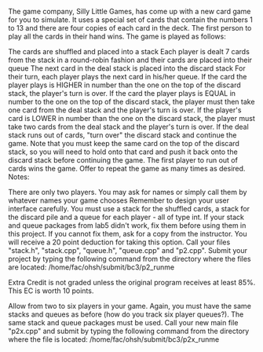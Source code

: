 The game company, Silly Little Games, has come up with a new card game for you to simulate. It uses a special set of cards that contain the numbers 1 to 13 and there are four copies of each card in the deck. The first person to play all the cards in their hand wins. The game is played as follows:

The cards are shuffled and placed into a stack
Each player is dealt 7 cards from the stack in a round-robin fashion and their cards are placed into their queue
The next card in the deal stack is placed into the discard stack
For their turn, each player plays the next card in his/her queue. If the card the player plays is HIGHER in number than the one on the top of the discard stack, the player's turn is over. If the card the player plays is EQUAL in number to the one on the top of the discard stack, the player must then take one card from the deal stack and the player's turn is over. If the player's card is LOWER in number than the one on the discard stack, the player must take two cards from the deal stack and the player's turn is over.
If the deal stack runs out of cards, "turn over" the discard stack and continue the game. Note that you must keep the same card on the top of the discard stack, so you will need to hold onto that card and push it back onto the discard stack before continuing the game.
The first player to run out of cards wins the game.
Offer to repeat the game as many times as desired.
Notes:

There are only two players.
You may ask for names or simply call them by whatever names your game chooses
Remember to design your user interface carefully.
You must use a stack for the shuffled cards, a stack for the discard pile and a queue for each player - all of type int.
If your stack and queue packages from lab5 didn't work, fix them before using them in this project. If you cannot fix them, ask for a copy from the instructor. You will receive a 20 point deduction for taking this option.
Call your files "stack.h", "stack.cpp", "queue.h", "queue.cpp" and "p2.cpp". Submit your project by typing the following command from the directory where the files are located:
/home/fac/ohsh/submit/bc3/p2_runme


Extra Credit is not graded unless the original program receives at least 85%. This EC is worth 10 points.

Allow from two to six players in your game. Again, you must have the same stacks and queues as before (how do you track six player queues?).
The same stack and queue packages must be used.
Call your new main file "p2x.cpp" and submit by typing the following command from the directory where the file is located:
/home/fac/ohsh/submit/bc3/p2x_runme
